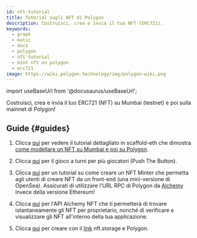 ```yaml
---
id: nft-tutorial
title: Tutorial sugli NFT di Polygon
description: Costruisci, crea e invia il tuo NFT (ERC721).
keywords:
  - graph
  - matic
  - docs
  - polygon
  - nft tutorial
  - mint nft on polygon
  - erc721
image: https://wiki.polygon.technology/img/polygon-wiki.png
---
```


import useBaseUrl from '@docusaurus/useBaseUrl';

Costruisci, crea e invia il tuo ERC721 (NFT) su Mumbai (testnet) e poi sulla mainnet di Polygon!

## Guide {#guides}

1. Clicca [qui](https://github.com/scaffold-eth/scaffold-eth/tree/matic) per vedere il tutorial dettagliato in scaffold-eth che dimostra [come modellare un NFT su Mumbai e poi su Polygon](https://github.com/primeshprimesh/firstSimpleNFTProject).

2. Clicca [qui](https://docs.scaffoldeth.io/scaffold-eth/examples-branches/common-web3-patterns/push-the-button#side-quests) per il gioco a turni per più giocatori (Push The Button).

3. Clicca [qui](https://docs.alchemy.com/alchemy/tutorials/nft-minter) per un tutorial su come creare un NFT Minter che permetta agli utenti di creare NFT da un front-end (una mini-versione di OpenSea). Assicurati di utilizzare l'URL RPC di Polygon da [Alchemy](https://alchemy.com/?a=polygon-docs) invece della versione Ethereum!

4. Clicca [qui](https://docs.alchemy.com/alchemy/enhanced-apis/nft-api) per l'API Alchemy NFT che ti permetterà di trovare istantaneamente gli NFT per proprietario, nonché di verificare e visualizzare gli NFT all'interno della tua applicazione.

5. Clicca [qui](https://nftschool.dev/tutorial/mint-nftstorage-polygon/) per creare con il [link](https://nft.storage/) nft.storage e Polygon.

